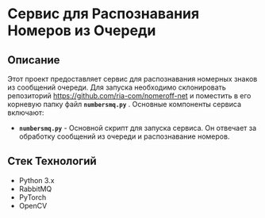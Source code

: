 # Сервис для Распознавания Номеров из Очереди

## Описание

Этот проект предоставляет сервис для распознавания номерных знаков из сообщений очереди. Для запуска необходимо склонировать репозиторий https://github.com/ria-com/nomeroff-net и поместить в его корневую папку файл **`numbersmq.py`** . Основные компоненты сервиса включают:

- **`numbersmq.py`** - Основной скрипт для запуска сервиса. Он отвечает за обработку сообщений из очереди и распознавание номеров.

## Стек Технологий

- Python 3.x
- RabbitMQ
- PyTorch
- OpenCV
